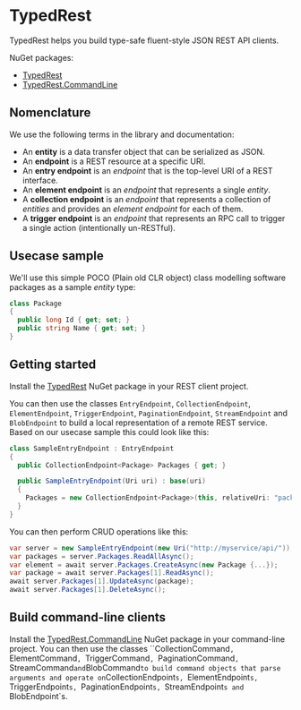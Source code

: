 # TypedRest

TypedRest helps you build type-safe fluent-style JSON REST API clients.

NuGet packages:
* [TypedRest](https://www.nuget.org/packages/TypedRest/)
* [TypedRest.CommandLine](https://www.nuget.org/packages/TypedRest.CommandLine/)


## Nomenclature

We use the following terms in the library and documentation:
* An __entity__ is a data transfer object that can be serialized as JSON.
* An __endpoint__ is a REST resource at a specific URI.
* An __entry endpoint__ is an _endpoint_ that is the top-level URI of a REST interface.
* An __element endpoint__ is an _endpoint_ that represents a single _entity_.
* A __collection endpoint__ is an _endpoint_ that represents a collection of _entities_ and provides an _element endpoint_ for each of them.
* A __trigger endpoint__ is an _endpoint_ that represents an RPC call to trigger a single action (intentionally un-RESTful).


## Usecase sample

We'll use this simple POCO (Plain old CLR object) class modelling software packages as a sample _entity_ type:
```cs
class Package
{
  public long Id { get; set; }
  public string Name { get; set; }
}
```


## Getting started

Install the [TypedRest](https://www.nuget.org/packages/TypedRest/) NuGet package in your REST client project.

You can then use the classes `EntryEndpoint`, `CollectionEndpoint`, `ElementEndpoint`, `TriggerEndpoint`, `PaginationEndpoint`, `StreamEndpoint` and `BlobEndpoint` to build a local representation of a remote REST service. Based on our usecase sample this could look like this:
```cs
class SampleEntryEndpoint : EntryEndpoint
{
  public CollectionEndpoint<Package> Packages { get; }

  public SampleEntryEndpoint(Uri uri) : base(uri)
  {
    Packages = new CollectionEndpoint<Package>(this, relativeUri: "packages");
  }
}
```

You can then perform CRUD operations like this:
```cs
var server = new SampleEntryEndpoint(new Uri("http://myservice/api/"));
var packages = server.Packages.ReadAllAsync();
var element = await server.Packages.CreateAsync(new Package {...});
var package = await server.Packages[1].ReadAsync();
await server.Packages[1].UpdateAsync(package);
await server.Packages[1].DeleteAsync();
```


## Build command-line clients

Install the [TypedRest.CommandLine](https://www.nuget.org/packages/TypedRest.CommandLine/) NuGet package in your command-line project. You can then use the classes ``CollectionCommand`, `ElementCommand`, `TriggerCommand`, `PaginationCommand`, `StreamCommand` and `BlobCommand` to build command objects that parse arguments and operate on `CollectionEndpoint`s, `ElementEndpoint`s, `TriggerEndpoint`s, `PaginationEndpoint`s, `StreamEndpoint`s and `BlobEndpoint`s.
